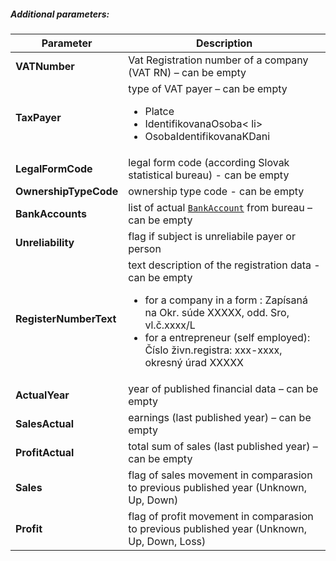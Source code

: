 ##### Additional parameters:
| Parameter | Description |
| ----------- | ----------- |
| **VATNumber** | Vat Registration number of a company (VAT RN) – can be empty  |
| **TaxPayer** | type of VAT payer  – can be empty <ul><li>Platce</li><li>IdentifikovanaOsoba< li><li>OsobaIdentifikovanaKDani</li></ul>|
| **LegalFormCode** | legal form code (according Slovak statistical bureau) - can be empty |
| **OwnershipTypeCode** |  ownership type code  - can be empty |
| **BankAccounts** | list of actual [`BankAccount`](#BankAccount) from bureau – can be empty |
| **Unreliability** | flag if subject is unreliabile payer or person|
| **RegisterNumberText** | text description of the registration data - can be empty <ul><li>for a company in a form : Zapísaná na Okr. súde XXXXX, odd. Sro, vl.č.xxxx/L</li><li>for a entrepreneur (self employed): Číslo živn.registra: xxx-xxxx, okresný úrad XXXXX </li></ul>|
| **ActualYear**| year of published financial data – can be empty |
| **SalesActual**| earnings (last published year) – can be empty |
| **ProfitActual**| total sum of sales (last published year) – can be empty |
| **Sales**| flag of sales movement in comparasion to previous published year  (Unknown, Up, Down) |
| **Profit**| flag of profit movement in comparasion to previous published year (Unknown, Up, Down, Loss) |